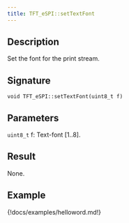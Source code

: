 ```yaml
---
title: TFT_eSPI::setTextFont
---
```


## Description

Set the font for the print stream.

## Signature

`void TFT_eSPI::setTextFont(uint8_t f)`

## Parameters

`uint8_t` f: Text-font [1..8].

## Result

None.

## Example

{!docs/examples/helloword.md!}
